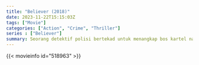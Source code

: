 ```yaml
---
title: "Believer (2018)"
date: 2023-11-22T15:15:03Z
tags: ["Movie"]
categories: ["Action", "Crime", "Thriller"]
series : ["Believer"]
summary: Seorang detektif polisi bertekad untuk menangkap bos kartel narkoba terbesar di Asia yang tak terlihat dan bergandengan tangan dengan anggota geng yang haus balas dendam.
---
```


<mux-player stream-type="on-demand"
src="https://kp3d-my.sharepoint.com/personal/ryoo_kp3d_onmicrosoft_com/_layouts/15/download.aspx?share=EXUiWDV8vVNBnZdEI9WMihcBNKA8WCOD4XpxLqaDbxRCVg" prefer-playback="mse" controls>

</mux-player>


{{< movieinfo id="518963" >}}

<script src="https://cdn.jsdelivr.net/npm/@mux/mux-player"></script>

 <script type="application/ld+json ">
{
"@context": "https://schema.org/",
"@type": "VideoObject",
"name": "Believer (2018)",
"contentUrl": "https://stream.mux.com/MUAIZymD2Qjh3adROaxr01p7i7w9k3JBgGQ012axK1SJg.m3u8",
"thumbnailUrl": "https://www.themoviedb.org/t/p/original/lfU7DtXv6aFW7E6NPhGq9oW2XnI.jpg?width=314&fit_mode=preserve&time=25",
"uploadDate": "2023-11-22T15:15:03Z",
}

</script>